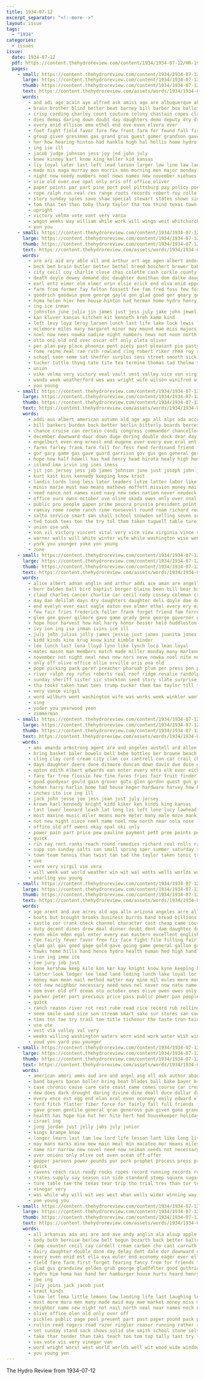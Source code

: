 ```yaml
---
title: 1934-07-12
excerpt_separator: "<!--more-->"
layout: issue
tags:
  - "1934"
categories:
  - issues
issue:
  date: 1934-07-12
  pdf: https://content.thehydroreview.com/content/1934/1934-07-12/HR-1934-07-12.pdf
  pages:
    - small: https://content.thehydroreview.com/content/1934/1934-07-12/small/HR-1934-07-12-01.jpg
      large: https://content.thehydroreview.com/content/1934/1934-07-12/large/HR-1934-07-12-01.jpg
      thumb: https://content.thehydroreview.com/content/1934/1934-07-12/thumbnails/HR-1934-07-12-01.jpg
      text: https://content.thehydroreview.com/assets/words/1934/1934-07-12/HR-1934-07-12-01.txt
      words:
        - and adi age acain aye alfred ask amiss ago are albuquerque aka all anglin arline able
        - brain brother blind better beat barney bill barber box ballot billions bethel burns blank bin baskins bee bassler breed back bom bass brought brown berry but been bitter born blanche board boom bones blaine band bounds ben began bone baby best birth ball body
        - crisp cording charley count couture colony chastain copes clara city church con cleo certain coleman cates cation collier cue cam caddo corn cast county cope crownover camp cotton cattle chair came class cause carl can child carry
        - dies demos daring down doubt day daughters demo deputy dry drier does davis days daughter daily during denes
        - every enid ellison emo ethel end eve even elvera ever
        - foot fight field favor fore few front farm fer found fall fisher full fill faithful face flight felton fail furnish friends fam fish friend fan free for fare felter from fin first fair fairly former
        - group given gressman gas grand gras guest gomer grandson gave gram grew gregory gladfelter grover grady grown grave grass good gone general governor
        - her how hearing hinton had hankla hugh hal hollis home hydro happy has harden handle harold harmony humes him hume held hutchinson high heen handing
        - ing ise ill
        - jacob judge johnson jess joy jed john july
        - knee kinney karl know king keller kid kansas
        - liy loyal later last left lead larson larger low line law landing long lloyd list late lents latter loose land large laura lake linn let
        - made mis maga murray mon morris man morning men major monday mai marland mexico members most mayor may more mer miller march marlow much manner must mcbride many miss matter merit
        - night now needy numbers noel news names new november niehues nee not never name near
        - orie old over ove opal only oris off office oliver
        - paper points par part pine port pool pittsburg pay policy pounds pro public press pea page people promise plane pound pack price potter peace passage past place pen perk present
        - rope ralph run real res range roots records robert roy rollo rodney ruest rates rece race
        - story sunday spies save shaw special stewart states shown sider such step smith swim send september severe surprise ser seem she still sheriff sargent sale summer strong son six sit sad schools swing shall set strike saturday stock skull said see seen santa shows state stone springs second sato school sincere
        - tom than ten then toby tharp taylor tha too thind texas town toward tol tice trip torn tudor them the ted
        - upright
        - victory velma vote vant very vania
        - wagon weeks way william while work will wingo west whitchurch wallace wal was write warde worlds waller wanda word walton with wheat week water wing white went want war wells well
        - yon you
    - small: https://content.thehydroreview.com/content/1934/1934-07-12/small/HR-1934-07-12-02.jpg
      large: https://content.thehydroreview.com/content/1934/1934-07-12/large/HR-1934-07-12-02.jpg
      thumb: https://content.thehydroreview.com/content/1934/1934-07-12/thumbnails/HR-1934-07-12-02.jpg
      text: https://content.thehydroreview.com/assets/words/1934/1934-07-12/HR-1934-07-12-02.txt
      words:
        - are ari aid ary able all and arthur art age agen albert andor ago ards appleman avant alice
        - beck ben brain butler better bethel breed boschert brewer baby buckmaster berg banks best ballou bonner butter books blood bixler bil been business buda bank brother bonds borin brand but biss bani bradley bartley bert baldwin bridgeport back bird bill bertha bee
        - city cecil coy charlie close chas colette cash corkle county criss company car collins can cant coffee change cream corn common cad carman cody carl cashier claude check come clinton chen clara cost caddo cold cousins cox came
        - death doyle dewey demand doc daughter dunithan dom dalke daughters day donna deal dun dan days down ditmore dinner dae due
        - earl entz eimer elm elmer erin elsie erick end elva enid epperly ene ess eula eakins
        - farm from former fay felton fossett fee fam fred foss few for fund feast fail friday fos frank frances forty first foot fost
        - goodrich goodwin gene george gayle gon glad good ger geary georgia gan guest grove gilchrist glass
        - homa helen hier hee house hinton had herman home hydro henry hatfield her him hopewell has heidebrecht hudson har
        - ing ice inman
        - johnston june julia jin james just jess july jake john jewel jaw jack jessie
        - kan kluver kansas kitchen kit kenneth kreh kamm kind
        - left levy loya leroy larsen lunch last life lake lock lewis labor little lydia leona lar large lutrell law
        - mclemore miles mary margaret minor may mound mae miss majors myrl most mattie mabel more morris mcnary mir murders miller maxine much menary mets morning mon milk
        - noel now nees nowka nadine night numbers news not noon north notice new nol neeley near
        - otto oni old ord over oscar off only oleta oliver
        - per plan pay place phoenix pent piety past pleasant pie pasty pearl paris pledge postal people paul peace par public plenty pop
        - rome reine real rae ruth rowland ring robert riker rhea roy raymond risk rain ret robbins
        - school seon seme sat sheffer surplus sens street smooth sick stocks saturday save son sparks sing stock soon slagell sutton see shanks struck sylvester summer sunda spies song still she safe subject steel soper sund sister simmons sud share seal south state smith sun sha short sons soda sid sunday seems spain states
        - tucker tuttle thyng tate tite tea termine thomas tad thelma tender ton theron tax thomason trias tant take them taken the tooth tates thousand taft than texas
        - union
        - vike velma very victory veal vault vest valley vice von virginia
        - wanda week weatherford wes was wright wife wilson winifred wildman waters woosley while warkentin wilcox with white wat winding why williams will watson weeks work wier word went ward
        - you young
    - small: https://content.thehydroreview.com/content/1934/1934-07-12/small/HR-1934-07-12-03.jpg
      large: https://content.thehydroreview.com/content/1934/1934-07-12/large/HR-1934-07-12-03.jpg
      thumb: https://content.thehydroreview.com/content/1934/1934-07-12/thumbnails/HR-1934-07-12-03.jpg
      text: https://content.thehydroreview.com/assets/words/1934/1934-07-12/HR-1934-07-12-03.txt
      words:
        - addi aus albert american autumn ald age ago all alps ada accord are alma alvin army and
        - bill bankers burden back better berlin bitterly boards berres bright breed ber bas banks black brown britain bis bring bare but been bank bonds big baby bone battle borah bird board bridge bureau buyers berg baltimore business both
        - chance cruise can certain condi congress commander chancellor coup cash clarke court canada con credit close chief chan current cummings company common cost cant course come cornwell case curie cor contin canal coo
        - december downward door down duge doring double dock dear day duly doubt days dean desire duty dorothy dern during dawn ding does dawes death due deal dabo donald
        - engelbert even eng ernest end eugene ever every eve eral ent ear elder error edward ean england
        - farms farley frank fare fall for fess fand ferdinand friend farm few french file from full former frock far frans found flow first fam franklin fair fone forster fear friends
        - gor gary game gas gave guard garrison gov gus gen general germany graft going grey guess german goering george group given grip govern governor gallon
        - hope how half howell has had henry head hirota healy high homes hermann hunsaker happy hopes heard husband held her home house hull hinden holes harry hour houston hampson him hari hard hold hop
        - island ima irvin ing ines iness
        - jit jon jersey jess job james johnson june just joseph john july jaw jervis
        - kurt kast kins kennedy keeping know krost
        - landis lords long less later leaders lutze latter labor like lust lazaro lesser loss luck level learned loyal last lar lawrence lloyd leahy look lot lands law laws london lower luce love little left lane light land
        - minis marie must mao means mathews moffett mission money mail mon mander mourning minor men million much marine matters macdonald man mace merriman munich may mans more made mein mal most many moral memory meth murders morato mate members mio mac mean mano minister
        - need nance not names nied navy new news nation never neudeck norman ning name narrow noth naval now
        - office ours owns october ove oline okada owes only over onal
        - public pro people papen prime pecora prussia president point parliament press pike prince perkins purchase plan paul pay player port peo past price payne policy place parla per part privat
        - ramsay rome roehm ranch rime roosevelt round roam richard rear roper real rade reach ross rates radio rather roose reason rudolph rank ran running revolt run rest robert
        - salto service smart san shall school snowden selling seven seems secret saar sterling send strike sara storm start say stamps schleicher said scotland she sons see swanson states small springs serles senator standard study sam seen speech sykes state stock set sale saving scope span second such sit single summer sult shook stuart sears sang sails sailing shirts staff shore still smith session
        - ted touch tees ton the try tol them taken tugwell table ture thad tax thing trias take troop tame toronto trend terrible talk than tant tune top tone too tory tha tennis
        - union use unk
        - von vil victory vincent vital very vice view virginia vince vise
        - warner walls will white winter wife while washington wise went wilhelmina wilhelm worlds war world wear weeks ways write walker wal wearing west william willing wears way was with
        - york you younger yoke yon young
        - zone
    - small: https://content.thehydroreview.com/content/1934/1934-07-12/small/HR-1934-07-12-04.jpg
      large: https://content.thehydroreview.com/content/1934/1934-07-12/large/HR-1934-07-12-04.jpg
      thumb: https://content.thehydroreview.com/content/1934/1934-07-12/thumbnails/HR-1934-07-12-04.jpg
      text: https://content.thehydroreview.com/assets/words/1934/1934-07-12/HR-1934-07-12-04.txt
      words:
        - alice albert adnan anglin and arthur addi ace aman are angell amos ash all andy
        - berr balden ball bird baptist borger blaine been bill bear barney but bridge bee burkhalter beaver berry business brain brooker bostick back boys blum bob bank book bie
        - claud charles cancer charlie car cecil cody cossey coleman crawford content clerk class carry caddo cake colony choice clifton card cream chet coffey captain cry channel criner chance childre court carl coker county city cobb carly cay call
        - day dan delilah days dry daughters daughter deli doyle dae delay ditmore dot dinner director dungan deal doy
        - end evelyn ever east eagle eaton eve elmer ethel every ery earl enid
        - few fair fries frederick feller frank forget friend fam forrest felton from first folks for found finley furl friday falls
        - glee gee gover gilmore gave game grady gene george governor glidewell given guest good goodfellow grain glen
        - hope hour harvest how hal harry honor hesser held huddleston hill hinton hydro harding her howard henry harvey high hai has happy herndon heaton heman helen hennessey hart him had hatfield hosey home henke heart hildebrand
        - ivy ion ing isa inman ivins ice ill
        - july john julius jolly james jessie just janes juanita jones jordan joseph jess judge jesse
        - kidd kinds kine krug know kinz kimble kinder
        - lee lunch last lena lloyd lynn like lynch loco lean loyal
        - mates mason man members match made miller monday many marland mervin monay marlett moses marion messimer mckinley murray miss mis mow marie matters mar mapel
        - november not night neal news new nors neve nowka noel nite nem now north
        - only off olive office ollie orville oris ona old
        - pope picking pack perer preacher pharoah plum per press pon peter prise punch pounds power plant paper past present preston pair public payne prophet persons pleasant por pent par pauline
        - river ralph roy rufus roberts real roof ridge rosalie randolph rowland rate rowan rates rey rhoads res raymond
        - sunday sheriff sister sic stockton seed story slate surprise schon schoo score sam saturday son such switzer sale salary sines stan southard stange school staples speaks smith simmons sir sur schatz state samson schantz scott seven sum save sells sar saks service sun subject
        - tha tooks taken town tees trump tucker them tax taylor till turner the texas ted thom tobe thing then
        - very vance virgil
        - word wilburn went washington wife was works week winkler want williams wood will wheeler weatherford with war won white willie worley well wit way
        - xing
        - yoder you yearwood yeon
        - zimmerman
    - small: https://content.thehydroreview.com/content/1934/1934-07-12/small/HR-1934-07-12-05.jpg
      large: https://content.thehydroreview.com/content/1934/1934-07-12/large/HR-1934-07-12-05.jpg
      thumb: https://content.thehydroreview.com/content/1934/1934-07-12/thumbnails/HR-1934-07-12-05.jpg
      text: https://content.thehydroreview.com/assets/words/1934/1934-07-12/HR-1934-07-12-05.txt
      words:
        - ams amanda armstrong agent are and angeles austell ard allen arthur anker arch all anding anna ask alfred adair
        - bring basket baler bowels bell bebe bottles ber browne beach barg buy bottle best but bil boynton ballew both body box bridge bixler boucher big bedi been bosch beasley base bryant bayer brought bradley brownwood better
        - cling clay cord cream city clan cox cantrell con car crail cheap call carl clyde chair cake came can creek compton college cobb cartwright charles carnegie crownover cosner clark ceo calvin company cali
        - days daughter deere done ditmore duncan down davis due dose day during dull david
        - epton edith elbert edwards ean enter every etta elk ever eichelberger end enid ernest
        - fare far free flossie few fine fares fries fair fruit finder full finn fred felton folks fan for first floyd farms from fly fort farm field finger friday friends
        - good goodyear gould gain grover goto glen gordon guest gun graham gentle
        - homes harry harlin home had house heger hardware harvey how harkins hay harold holt harder hamons hinton hydro herndon homa hone hamilton hume hastings hobart hot her homestead hatfield has
        - inches ito ice ing ill
        - jack john jesse joe jess jean just july jersey
        - krown karl kennedy knight kidd kiker ken kinds king kansas
        - last lower leonard leash lat long los left lone lucy lawhead lake little less light living lawrence low lucas lemons lee lay
        - most maxine music miler means more meter many male moze mankins milwee mai miss made morning mis mansell mission margie moi
        - not new night niece neel name noel now north near nola nose
        - office old off owens okay opal oki only
        - power pain part price pew pauline payment pett pree points pennington pump plumber pool player pitman peaches piano pinkerton por per pat place plan parets prise
        - quick
        - rin ray rent ranks reach round remedies richard real rolls rates roy rogers route robertson raymond rate rust reno range radio
        - supp son sunday salts san small spring sper summer saturday sante sale she schmidt start smith safe seems see special score seen sun sutton such states searcy say scott shirley speedy service sister star side sur staples store
        - town team tennis than twist tan tad the taylor taken tonic trees trip take tee them tuner ting takes ton tom texas truman ties
        - use
        - vere very virgil vie vera
        - will week wat world weather win wit wal watts wells worlds way weeks weatherford williams want worley with water wilton wart white went walter word work was wilda wheeler well west wash
        - yearling you young
    - small: https://content.thehydroreview.com/content/1934/1934-07-12/small/HR-1934-07-12-06.jpg
      large: https://content.thehydroreview.com/content/1934/1934-07-12/large/HR-1934-07-12-06.jpg
      thumb: https://content.thehydroreview.com/content/1934/1934-07-12/thumbnails/HR-1934-07-12-06.jpg
      text: https://content.thehydroreview.com/assets/words/1934/1934-07-12/HR-1934-07-12-06.txt
      words:
        - age arent and ave acres ald ago allo arizona angeles acre all austria angle are aye able acs
        - boots but brought brooks business burros band bread billions banker borne both batho bottom buttress better base begin brother been bore blood ber bright buys baden bar bud babson boal bis banks boss bank bliss block bachman bring below board back bill boy branch breath books barren buy bas brood boys
        - castle cor crank check channel character cost cheap came course circle credit col chica company creek cause court che canal cai copper con canary chance center cream cant chief cutting car close carry child can cases county cattle come
        - duty decent dines drew deal dinner doubt dent dam daughter during does down doing dust dest day domain der don dark deed days
        - even ekin eden egal enter every ean eastern excellent english easy
        - fee fairly fever favor free fix face fight file filling fair far fore full favors fons flood francisco for fancy first fire found fig fine from foot forget few freely fruits
        - glad gal gas good gage gold gave going game general gallon gagan gift ghia getting goes grant
        - hawks home hills hand hence hydro health human hed high handle hard hope head heart had henry hands her hensley hot house honor halt heal half haw has hundred him holder held hold hes
        - iron ing imme ice
        - jee jury job just
        - kone kershaw keep kilo kon ker kay knight know kyne keeping kill kinds
        - latter look ledger lee lead land loding lunch lake loyal lor ley leipzig lawyer los legal little lands like life lis left long lar lease law lack let loss living lean lose lort lorraine links lorn
        - money man mean mail method matter may mine mil mules mere moun male might mort magazine miles more mule mission master main mountain mans men many most miss must made morning means
        - not new neighbor necessary need news nel never now nate name northern nathan nor narrow nafe
        - oom over old off ocean oto october ones olive owen owes only offer oot office ores
        - parker peter part precious price pass public power pan people purchase promise ply pen pay plan parent point per paper pasa pad private present patches prest potee perfect pald pense paddon prairie process pure pop pim pack
        - quick
        - ranch reason river rot rest rube read rice record rub rolling riding raymond run rance rica rough ret regular raine rider
        - seem smile sand size son stream smart sake sur stores san southern stance square send shaw start sketch school silver share special sao stock sion sells save she safe such stead sum surface stand service saving sup seen sat subject starch strain still salary super sea stiver sole spark sus streams signal senator state summer sun smaller simple supply seas silas soap sult situ
        - tims ton tae try trail tee title tichenor the taste tron tain thou tenney taken tough trust tong thousand tho tella tune too tell than take takes tut tim tha then times ture throw tie tank them tonic tad toward
        - use ute
        - vest via valley val very
        - weeks willing washington waters worn wind work water wish win will wave writer western want worth was well while world wire why way wash won went winter waste warn worthy with wife
        - youd yon yard you younger
    - small: https://content.thehydroreview.com/content/1934/1934-07-12/small/HR-1934-07-12-07.jpg
      large: https://content.thehydroreview.com/content/1934/1934-07-12/large/HR-1934-07-12-07.jpg
      thumb: https://content.thehydroreview.com/content/1934/1934-07-12/thumbnails/HR-1934-07-12-07.jpg
      text: https://content.thehydroreview.com/assets/words/1934/1934-07-12/HR-1934-07-12-07.txt
      words:
        - american ameri ames aud are and angel ang all ask author abad able ago artin
        - band bayers bacon boller bring beat blades ball bake bayer brought bible but brook beem bal brick been balt baye bottles bread business bian botler butter bis bil body both bayes buy balloon bus
        - case chronic cause care cate coast came comes course car cream cords coats constant cornwall cruse cook center chose company cold cone call clason can cord corn chow cotton
        - dew does dark drought daring divine dine deall duce dollar day dua done desire deep double dence drain delay demons dally down dell
        - every ence est egg end elan eral even economy emily edward elijah
        - ford fitch flatter fiber force for fairly fall full friends flock fairey faith flesh firestone foil few from fed
        - gave green gentile general gran generous gum given gone grand
        - health has hope hie hot her hite hert hed housekeeper holiday hing hollow hydro had him heart how happy hour har high head home
        - israel ing
        - jong jordan just jelly jabs july junior
        - kings krampe know
        - longer learn last lam low lord life lesson lant like long living land large lay little
        - may mans marks mine mew main meal min macatee mor means miles men mille most milk morning matthew mil meats mix mile more mar mean meals mineral made mason must
        - name nir narrow new novel need now neiman needs not necessary night nor near nations nour
        - over onions only olive oot oven ocean off offer
        - pepper parsons power pounds por pork prophet process press prayer poor plain pure price providence pearl purple place plenty pleasant pain pale ply peak precious pikes people pour per
        - quick
        - ravens reach rain ready rocks ropes record running records round road race ring rub rich rim real
        - states supply say season sin side standard steep square sugar said still servant shed store senior seven strain sat seen speed sea sed salt see shall sauce such sous she single six stores saving sands service sae set spas south stretch stand starts spoon seek soon
        - ture table tae the texas tear trip tho trial tres than tor tea thor teach ted tin tender track top trust throne taste tory tat thou then them tabet
        - vinegar very
        - was while why will wit wes west whan wells wider winning way weeks white waste worth waters wales water washington with william word weed
        - yee young you
    - small: https://content.thehydroreview.com/content/1934/1934-07-12/small/HR-1934-07-12-08.jpg
      large: https://content.thehydroreview.com/content/1934/1934-07-12/large/HR-1934-07-12-08.jpg
      thumb: https://content.thehydroreview.com/content/1934/1934-07-12/thumbnails/HR-1934-07-12-08.jpg
      text: https://content.thehydroreview.com/assets/words/1934/1934-07-12/HR-1934-07-12-08.txt
      words:
        - all arkansas ada ani are and ave andy anglin ala alsup apple
        - body both bernice berlow belt begun bozarth back better ballot big bone board butter bottom breed been beat bars blades bag best ben bert bring break basting beans but brother bassler bills box busi bill buy bacon bethel
        - camp counter cecil cay cordell cream carbon cho cant carruth car can college cash clerk coker cost chang credit childers congress city card canyon courier cello creek camping charles columbia court clayton come chance corn
        - dairy daughter double done day delay dent dale dor downward death ditch dean down
        - every even enid est ella eva euler end economy eager ever ellis
        - field fare farm first forget fearing fancy from for friends far foot fruit fair few full friday front flakes ford
        - glad gus grandview golden grub george gladfelter good guthrie goes grow gas gave getting general guest gifford governor gone gallon
        - hydro him homa has hand her hamburger house hurts heard henry health high honorable honey handle head hope home haye hoover hurt hooyer had harry hair
        - ibe ing
        - july joins jack jacob just
        - kraut kinds
        - like let lema little lemons low landing life last laughing less lead loy land lean large lard left
        - must more mara men many made maid may mae market money miss man matter mason meal malt most millstone mar monday means maywood miller much might mest murray marland mustard
        - neighbor name new night not nail north neal near names neck nash now
        - olive office olen old only over off
        - pickles public page pool present part past paper pound pack pears points pork por powell pounds payne people plane president price per place pine polish poor plas pail
        - rollin read rogers road razor ringler reasor running rather rings roosevelt reason record radio records ralph risk ran ramona
        - set sunday stand sack shows solid she smith school stone selves soap special silver sour supp such summerfield spray spring summer salt season soon state short saturday saving son size straight store spice save see smart shoulder say
        - take thar tender than taki teach too tom top tally tant try tas trees toni them trip texas tow thing tour talk tok the thon
        - vas vote vis very vinegar van
        - word wright worst west world worlds well wit wood wide window was want wedding words wall went wash walton why wil wing will wry whittier week while wife wheat with white way walker
        - you young yon
---
```


The Hydro Review from 1934-07-12

<!--more-->

